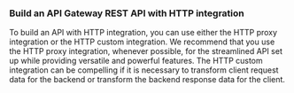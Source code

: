 ### Build an API Gateway REST API with HTTP integration 

To build an API with HTTP integration, you can use either the HTTP proxy integration or the HTTP custom integration. 
We recommend that you use the HTTP proxy integration, whenever possible, for the streamlined API set up while providing versatile and powerful features. 
The HTTP custom integration can be compelling if it is necessary to transform client request data for the backend or transform the backend response data for the client. 

